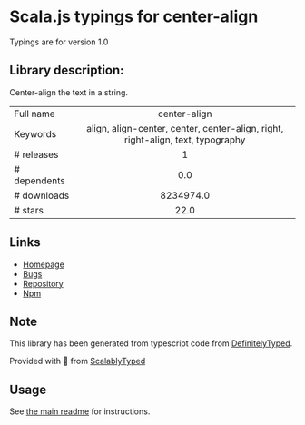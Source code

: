 
# Scala.js typings for center-align

Typings are for version 1.0

## Library description:
Center-align the text in a string.

|                    |                 |
| ------------------ | :-------------: |
| Full name          | center-align |
| Keywords           | align, align-center, center, center-align, right, right-align, text, typography |
| # releases         | 1 |
| # dependents       | 0.0 |
| # downloads        | 8234974.0 |
| # stars            | 22.0 |

## Links
- [Homepage](https://github.com/jonschlinkert/center-align)
- [Bugs](https://github.com/jonschlinkert/center-align/issues)
- [Repository](https://github.com/jonschlinkert/center-align)
- [Npm](https://www.npmjs.com/package/center-align)
    


## Note
This library has been generated from typescript code from [DefinitelyTyped](https://definitelytyped.org).

Provided with :purple_heart: from [ScalablyTyped](https://github.com/oyvindberg/ScalablyTyped)

## Usage
See [the main readme](../../readme.md) for instructions.


